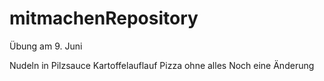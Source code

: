 
# mitmachenRepository
Übung am 9. Juni

Nudeln in Pilzsauce
Kartoffelauflauf
Pizza ohne alles
Noch eine Änderung
